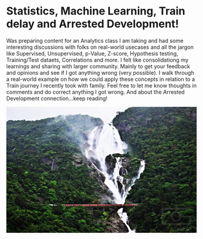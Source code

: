 # Statistics, Machine Learning, Train delay and Arrested Development!

Was preparing content for an Analytics class I am taking and had some interesting discussions with folks on real-world usecases and all the jargon like Supervised, Unsupervised, p-Value, Z-score, Hypothesis testing, Training/Test dataets, Correlations and more. I felt like consolidationg my learnings and sharing with larger community. Mainly to get your feedback and opinions and see if I got anything wrong (very possible). I walk through a real-world example on how we could apply these concepts in relation to a Train journey I recently took with family.  Feel free to let me know thoughts in comments and do correct anything I got wrong. And about the Arrested Development connection...keep reading!

![title](Dudhsagar_dabhdhaba_5.jpg)

